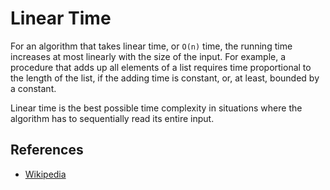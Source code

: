 # Linear Time

For an algorithm that takes linear time, or `O(n)` time, the running time increases at most linearly with the size of
the input. For example, a procedure that adds up all elements of a list requires time proportional to the length of the
list, if the adding time is constant, or, at least, bounded by a constant.

Linear time is the best possible time complexity in situations where the algorithm has to sequentially read its entire
input.

## References

* [Wikipedia](https://en.wikipedia.org/wiki/Time_complexity#Linear_time)